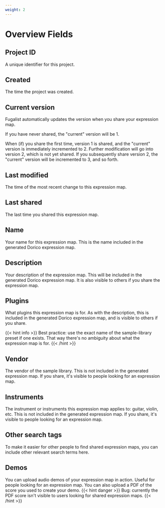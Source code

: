 ```yaml
---
weight: 2
---
```


# Overview Fields

## Project ID

A unique identifier for this project.

## Created

The time the project was created.

## Current version

Fugalist automatically updates the version when you share your expression map.

If you have never shared, the "current" version will be 1. 

When (if) you share the first time, version 1 is shared, and the "current" version is immediately incremented to 2.
Further modification will go into version 2, which is not yet shared. 
If you subsequently share version 2, the "current" version will be incremented to 3, and so forth.

## Last modified

The time of the most recent change to this expression map.

## Last shared

The last time you shared this expression map. 

## Name

Your name for this expression map. This is the name included in the generated Dorico expression map. 

## Description

Your description of the expression map.
This will be included in the generated Dorico expression map. It is also visible to others if you
share the expression map.

## Plugins

What plugins this expression map is for. 
As with the description, this is included in the generated Dorico expression map, 
and is visible to others if you share.

{{< hint info >}}
Best practice: use the exact name of the sample-library preset if one exists. 
That way there's no ambiguity about what the expression map is for.
{{< /hint >}}

## Vendor

The vendor of the sample library. This is not included in the generated expression map. If you share, it's visible
to people looking for an expression map.

## Instruments

The instrument or instruments this expression map applies to: guitar, violin, etc.
This is not included in the generated expression map.
If you share, it's visible to people looking for an expression map.

## Other search tags

To make it easier for other people to find shared expression maps, you can include other relevant search terms here.

## Demos

You can upload audio demos of your expression map in action. Useful for people looking for an expression map. 
You can also upload a PDF of the score you used to create your demo.
{{< hint danger >}}
Bug: currently the PDF score isn't visible to users looking for shared expression maps. 
{{< /hint >}}
